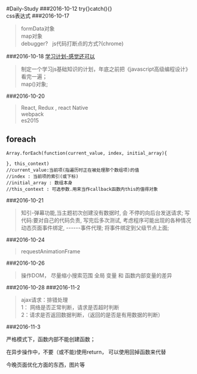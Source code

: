 #Daily-Study
###2016-10-12
try{}catch(){}    
css表达式
###2016-10-17    
>formData对象    
map对象    
debugger?   js代码打断点的方式?(chrome)    

###2016-10-18
[学习计划-感觉还可以](http://www.cnblogs.com/lvdabao/p/5817631.html)    

>制定一个学习js基础知识的计划，年底之前把《javascript高级编程设计》看完一遍；    
map()对象;   

###2016-10-20
>React, Redux , react Native    
webpack    
es2015
## foreach

```
Array.forEach(function(current_value, index, initial_array){
  
}, this_context)
//current_value:当前项(指遍历时正在被处理那个数组项)的值
//index : 当前项的索引(或下标)
//initial_array : 数组本身
//this_context : 可选参数.用来当作callback函数内this的值得对象
```
###2016-10-21
> 知引-弹幕功能,当主题初次创建没有数据时, 会 不停的向后台发送请求;
写代码:要对自己的代码负责,  写完后多次测试, 考虑程序可能出现的各种情况   
动态页面事件绑定, ------事件代理; 将事件绑定到父级节点上面;    

###2016-10-24
>requestAnimationFrame   

###2016-10-26    
>操作DOM， 尽量缩小搜索范围
全局 变量 和 函数内部变量的差异

###2016-10-28
###2016-11-2    
>ajax请求：排错处理    
1： 网络是否正常判断，请求是否超时判断    
2：请求是否返回数据判断，（返回的是否是有用数据的判断）

###2016-11-3

严格模式下，函数内部不能创建函数；

在异步操作中，不要（或不能)使用return， 可以使用回掉函数来代替

今晚页面优化方面的东西，图片等

